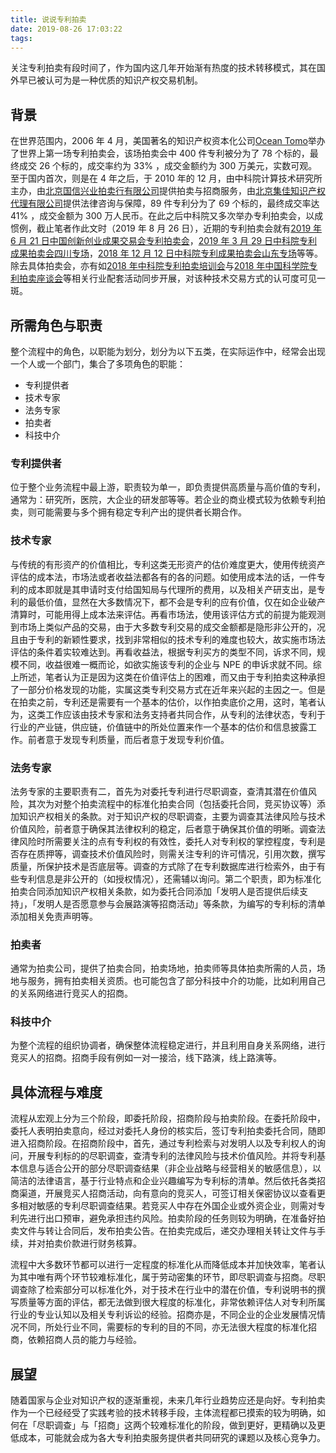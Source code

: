 ```yaml
---
title: 说说专利拍卖
date: 2019-08-26 17:03:22
tags:
---
```


关注专利拍卖有段时间了，作为国内这几年开始渐有热度的技术转移模式，其在国外早已被认可为是一种优质的知识产权交易机制。

## 背景

在世界范围内，2006 年 4 月，美国著名的知识产权资本化公司[Ocean Tomo](http://oceantomo.cn/)举办了世界上第一场专利拍卖会，该场拍卖会中 400 件专利被分为了 78 个标的，最终成交 26 个标的，成交率约为 33% ，成交金额约为 300 万美元，实数可观。至于国内首次，则是在 4 年之后，于 2010 年的 12 月，由中科院计算技术研究所主办，由[北京国信兴业拍卖行有限公司](http://www.gxauction.com/)提供拍卖与招商服务，由[北京集佳知识产权代理有限公司](http://www.unitalen.com.cn/)提供法律咨询与保障，89 件专利分为了 69 个标的，最终成交率达 41% ，成交金额为 300 万人民币。在此之后中科院又多次举办专利拍卖会，以成惯例，截止笔者作此文时（2019 年 8 月 26 日），近期的专利拍卖会就有[2019 年 6 月 21 日中国创新创业成果交易会专利拍卖会](http://www.casip.ac.cn/website/news/newsview/912)，[2019 年 3 月 29 日中科院专利成果拍卖会四川专场](http://www.ime.cas.cn/icac/newsroom/newsroom_1/201904/t20190403_5269797.html)，[2018 年 12 月 12 日中科院专利成果拍卖会山东专场](http://www.casip.ac.cn/website/news/newsview/881)等等。除去具体拍卖会，亦有如[2018 年中科院专利拍卖培训会](http://www.casip.ac.cn/website/news/newsview/868)与[2018 年中国科学院专利拍卖座谈会](http://www.casip.ac.cn/website/news/newsview/858)等相关行业配套活动同步开展，对该种技术交易方式的认可度可见一斑。
<!-- more -->

## 所需角色与职责
整个流程中的角色，以职能为划分，划分为以下五类，在实际运作中，经常会出现一个人或一个部门，集合了多项角色的职能：
- 专利提供者
- 技术专家
- 法务专家
- 拍卖者
- 科技中介

### 专利提供者
位于整个业务流程中最上游，职责较为单一，即负责提供高质量与高价值的专利，通常为：研究所，医院，大企业的研发部等等。若企业的商业模式较为依赖专利拍卖，则可能需要与多个拥有稳定专利产出的提供者长期合作。

### 技术专家
与传统的有形资产的价值相比，专利这类无形资产的估价难度更大，使用传统资产评估的成本法，市场法或者收益法都各有的各的问题。如使用成本法的话，一件专利的成本即就是其申请时支付给国知局与代理所的费用，以及相关产研支出，是专利的最低价值，显然在大多数情况下，都不会是专利的应有价值，仅在如企业破产清算时，可能用得上成本法来评估。再看市场法，使用该评估方式的前提为能观测到市场上类似产品的交易，由于大多数专利交易的成交金额都是隐形非公开的，况且由于专利的新颖性要求，找到非常相似的技术专利的难度也较大，故实施市场法评估的条件着实较难达到。再看收益法，根据专利买方的类型不同，诉求不同，规模不同，收益很难一概而论，如欲实施该专利的企业与 NPE 的申诉求就不同。综上所述，笔者认为正是因为这类在价值评估上的困难，而又由于专利拍卖这种承担了一部分价格发现的功能，实属这类专利交易方式在近年来兴起的主因之一。但是在拍卖之前，专利还是需要有一个基本的估价，以作拍卖底价之用，这时，笔者认为，这类工作应该由技术专家和法务支持者共同合作，从专利的法律状态，专利于行业的产业链，供应链，价值链中的所处位置来作一个基本的估价和信息披露工作。前者意于发现专利质量，而后者意于发现专利价值。

### 法务专家
法务专家的主要职责有二，首先为对委托专利进行尽职调查，查清其潜在价值风险，其次为对整个拍卖流程中的标准化拍卖合同（包括委托合同，竞买协议等）添加知识产权相关的条款。对于知识产权的尽职调查，主要为调查其法律风险与技术价值风险，前者意于确保其法律权利的稳定，后者意于确保其价值的明晰。调查法律风险时所需要关注的点有专利权的有效性，委托人对专利权的掌控程度，专利是否存在质押等，调查技术价值风险时，则需关注专利的许可情况，引用次数，撰写质量，所保护技术是否底层等。调查的方式除了在专利数据库进行检索外，由于有些专利信息是非公开的（如授权情况），还需辅以询问。第二个职责，即为标准化拍卖合同添加知识产权相关条款，如为委托合同添加「发明人是否提供后续支持」，「发明人是否愿意参与会展路演等招商活动」等条款，为编写的专利标的清单添加相关免责声明等。

### 拍卖者
通常为拍卖公司，提供了拍卖合同，拍卖场地，拍卖师等具体拍卖所需的人员，场地与服务，拥有拍卖相关资质。也可能包含了部分科技中介的功能，比如利用自己的关系网络进行竞买人的招商。

### 科技中介
为整个流程的组织协调者，确保整体流程稳定进行，并且利用自身关系网络，进行竞买人的招商。招商手段有例如一对一接洽，线下路演，线上路演等。

## 具体流程与难度
流程从宏观上分为三个阶段，即委托阶段，招商阶段与拍卖阶段。在委托阶段中，委托人表明拍卖意向，经过对委托人身份的核实后，签订专利拍卖委托合同，随即进入招商阶段。在招商阶段中，首先，通过专利检索与对发明人以及专利权人的询问，开展专利标的的尽职调查，查清专利的法律风险与技术价值风险。并将专利基本信息与适合公开的部分尽职调查结果（非企业战略与经营相关的敏感信息），以简洁的法律语言，基于行业特点和企业兴趣编写为专利标的清单。然后依托各类招商渠道，开展竞买人招商活动，向有意向的竞买人，可签订相关保密协议以查看更多相对敏感的专利尽职调查结果。若竞买人中存在外国企业或外资企业，则需对专利先进行出口预审，避免承担违约风险。拍卖阶段的任务则较为明确，在准备好拍卖文件与转让合同后，发布拍卖公告。在拍卖完成后，递交办理相关转让文件与手续，并对拍卖价款进行财务核算。

流程中大多数环节都可以进行一定程度的标准化从而降低成本并加快效率，笔者认为其中唯有两个环节较难标准化，属于劳动密集的环节，即尽职调查与招商。尽职调查除了检索部分可以标准化外，对于技术在行业中的潜在价值，专利说明书的撰写质量等方面的评估，都无法做到很大程度的标准化，非常依赖评估人对专利所属行业的专业认知以及相关专利诉讼的经验。招商亦是，不同企业的企业发展情况情况不同，所处行业不同，需要标的专利的目的不同，亦无法很大程度的标准化招商，依赖招商人员的能力与经验。

## 展望
随着国家与企业对知识产权的逐渐重视，未来几年行业趋势应还是向好。专利拍卖作为一个已经经受了实践考验的技术转移手段，主体流程都已摸索的较为明确，如何在「尽职调查」与「招商」这两个较难标准化的阶段，做到更好，更精确以及更低成本，可能就会成为各大专利拍卖服务提供者共同研究的课题以及核心竞争力。
